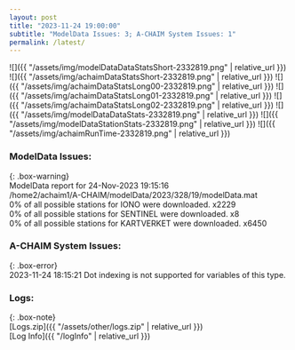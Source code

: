 ```yaml
---
layout: post
title: "2023-11-24 19:00:00"
subtitle: "ModelData Issues: 3; A-CHAIM System Issues: 1"
permalink: /latest/
---
```


![]({{ "/assets/img/modelDataDataStatsShort-2332819.png" | relative_url }})
![]({{ "/assets/img/achaimDataStatsShort-2332819.png" | relative_url }})
![]({{ "/assets/img/achaimDataStatsLong00-2332819.png" | relative_url }})
![]({{ "/assets/img/achaimDataStatsLong01-2332819.png" | relative_url }})
![]({{ "/assets/img/achaimDataStatsLong02-2332819.png" | relative_url }})
![]({{ "/assets/img/modelDataDataStats-2332819.png" | relative_url }})
![]({{ "/assets/img/modelDataStationStats-2332819.png" | relative_url }})
![]({{ "/assets/img/achaimRunTime-2332819.png" | relative_url }})


### ModelData Issues:  
  
{: .box-warning}  
 ModelData report for 24-Nov-2023 19:15:16   
 /home2/achaim1/A-CHAIM/modelData/2023/328/19/modelData.mat   
 0% of all possible stations for IONO were downloaded. x2229   
 0% of all possible stations for SENTINEL were downloaded. x8   
 0% of all possible stations for KARTVERKET were downloaded. x6450   
  
### A-CHAIM System Issues:  
  
{: .box-error}  
2023-11-24 18:15:21 Dot indexing is not supported for variables of this type.  

### Logs:  
  
{: .box-note}  
[Logs.zip]({{ "/assets/other/logs.zip" | relative_url }})  
[Log Info]({{ "/logInfo" | relative_url }})  
